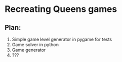# Recreating Queens games


## Plan:
1. Simple game level generator in pygame for tests
2. Game solver in python
3. Game generator
4. ???
